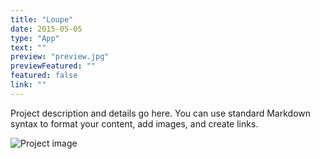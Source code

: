 ```yaml
---
title: "Loupe"
date: 2015-05-05
type: "App"
text: ""
preview: "preview.jpg"
previewFeatured: ""
featured: false
link: ""
---
```


Project description and details go here. You can use standard Markdown syntax to format your content, add images, and create links.

![Project image](/images/project-image.jpg)


